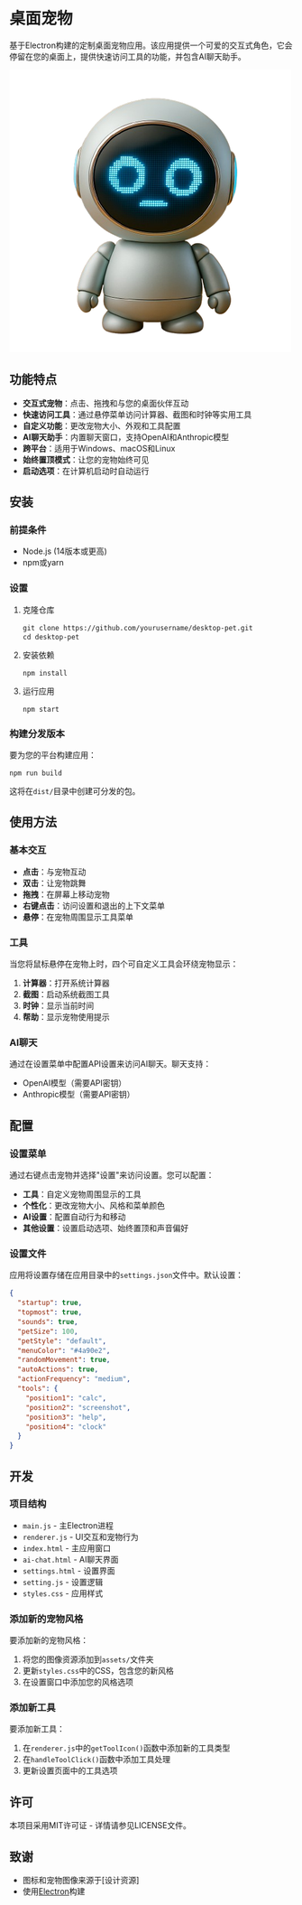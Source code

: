 # 桌面宠物

基于Electron构建的定制桌面宠物应用。该应用提供一个可爱的交互式角色，它会停留在您的桌面上，提供快速访问工具的功能，并包含AI聊天助手。

![桌面宠物](./assets/pet-normal.png)

## 功能特点

- **交互式宠物**：点击、拖拽和与您的桌面伙伴互动
- **快速访问工具**：通过悬停菜单访问计算器、截图和时钟等实用工具
- **自定义功能**：更改宠物大小、外观和工具配置
- **AI聊天助手**：内置聊天窗口，支持OpenAI和Anthropic模型
- **跨平台**：适用于Windows、macOS和Linux
- **始终置顶模式**：让您的宠物始终可见
- **启动选项**：在计算机启动时自动运行

## 安装

### 前提条件

- Node.js (14版本或更高)
- npm或yarn

### 设置

1. 克隆仓库
   ```
   git clone https://github.com/yourusername/desktop-pet.git
   cd desktop-pet
   ```

2. 安装依赖
   ```
   npm install
   ```

3. 运行应用
   ```
   npm start
   ```

### 构建分发版本

要为您的平台构建应用：

```
npm run build
```

这将在`dist/`目录中创建可分发的包。

## 使用方法

### 基本交互

- **点击**：与宠物互动
- **双击**：让宠物跳舞
- **拖拽**：在屏幕上移动宠物
- **右键点击**：访问设置和退出的上下文菜单
- **悬停**：在宠物周围显示工具菜单

### 工具

当您将鼠标悬停在宠物上时，四个可自定义工具会环绕宠物显示：

1. **计算器**：打开系统计算器
2. **截图**：启动系统截图工具
3. **时钟**：显示当前时间
4. **帮助**：显示宠物使用提示

### AI聊天

通过在设置菜单中配置API设置来访问AI聊天。聊天支持：

- OpenAI模型（需要API密钥）
- Anthropic模型（需要API密钥）

## 配置

### 设置菜单

通过右键点击宠物并选择"设置"来访问设置。您可以配置：

- **工具**：自定义宠物周围显示的工具
- **个性化**：更改宠物大小、风格和菜单颜色
- **AI设置**：配置自动行为和移动
- **其他设置**：设置启动选项、始终置顶和声音偏好

### 设置文件

应用将设置存储在应用目录中的`settings.json`文件中。默认设置：

```json
{
  "startup": true,
  "topmost": true,
  "sounds": true,
  "petSize": 100,
  "petStyle": "default",
  "menuColor": "#4a90e2",
  "randomMovement": true,
  "autoActions": true,
  "actionFrequency": "medium",
  "tools": {
    "position1": "calc",
    "position2": "screenshot",
    "position3": "help",
    "position4": "clock"
  }
}
```

## 开发

### 项目结构

- `main.js` - 主Electron进程
- `renderer.js` - UI交互和宠物行为
- `index.html` - 主应用窗口
- `ai-chat.html` - AI聊天界面
- `settings.html` - 设置界面
- `setting.js` - 设置逻辑
- `styles.css` - 应用样式

### 添加新的宠物风格

要添加新的宠物风格：

1. 将您的图像资源添加到`assets/`文件夹
2. 更新`styles.css`中的CSS，包含您的新风格
3. 在设置窗口中添加您的风格选项

### 添加新工具

要添加新工具：

1. 在`renderer.js`中的`getToolIcon()`函数中添加新的工具类型
2. 在`handleToolClick()`函数中添加工具处理
3. 更新设置页面中的工具选项

## 许可

本项目采用MIT许可证 - 详情请参见LICENSE文件。

## 致谢

- 图标和宠物图像来源于[设计资源]
- 使用[Electron](https://www.electronjs.org/)构建
